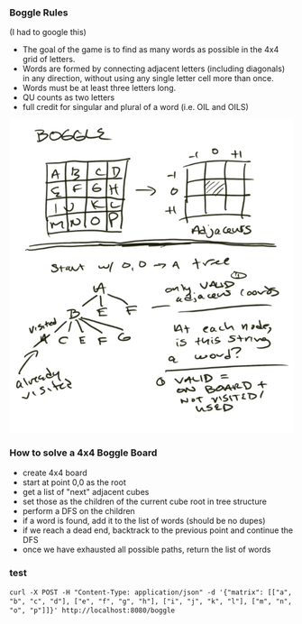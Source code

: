 ### Boggle Rules 

(I had to google this)
- The goal of the game is to find as many words as possible in the 4x4 grid of letters.
- Words are formed by connecting adjacent letters (including diagonals) in any direction, without using any single letter cell more than once.
- Words must be at least three letters long.
- QU counts as two letters
- full credit for singular and plural of a word (i.e. OIL and OILS)

![Scrawled Notes on Boggle Rules](bogglenotes.png "Scrawled Notes on Boggle Rules")

### How to solve a 4x4 Boggle Board
- create 4x4 board
- start at point 0,0 as the root
- get a list of "next" adjacent cubes
- set those as the children of the current cube root in tree structure
- perform a DFS on the children
- if a word is found, add it to the list of words (should be no dupes)
- if we reach a dead end, backtrack to the previous point and continue the DFS
- once we have exhausted all possible paths, return the list of words


### test

```console
curl -X POST -H "Content-Type: application/json" -d '{"matrix": [["a", "b", "c", "d"], ["e", "f", "g", "h"], ["i", "j", "k", "l"], ["m", "n", "o", "p"]]}' http://localhost:8080/boggle
```